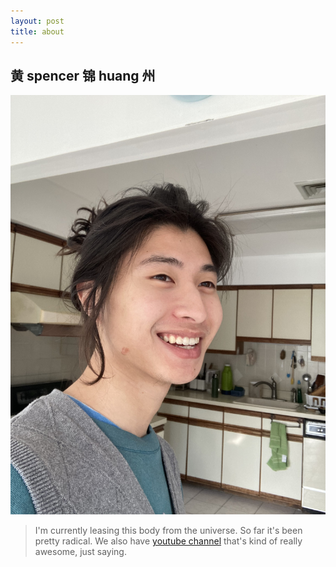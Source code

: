 ```yaml
---
layout: post
title: about
---
```

## 黄 spencer 锦 huang 州 

![a picture of me](assets\images\spencer.jpeg)

>  I'm currently leasing this body from the universe. So far it's been pretty radical. We also have <a href="https://www.youtube.com/channel/UCX47DuX1PfNaLGWleFEHtLw" target="_blank">youtube channel</a> that's kind of really awesome, just saying.

